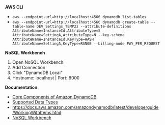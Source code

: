  
**AWS CLI**
- `aws --endpoint-url=http://localhost:4566 dynamodb list-tables`
- `aws --endpoint-url=http://localhost:4566 dynamodb create-table --table-name DEV_Settings_TEMP22 --attribute-definitions AttributeName=InstanceId,AttributeType=S AttributeName=SettingA,AttributeType=N --key-schema AttributeName=InstanceId,KeyType=HASH AttributeName=SettingA,KeyType=RANGE --billing-mode PAY_PER_REQUEST`

**NoSQL Workbench**
  
  1. Open NoSQL Workbench
  2. Add Connection
  3. Click "DynamoDB Local"
  4. Hostname: localhost | Port: 8000

**Documentation**
- [Core Components of Amazon DynamoDB](https://docs.aws.amazon.com/amazondynamodb/latest/developerguide/HowItWorks.CoreComponents.html)
- [Supported Data Types](https://docs.aws.amazon.com/amazondynamodb/latest/developerguide/MidLevelAPILimitations.SupportedTypes.html)
- https://docs.aws.amazon.com/amazondynamodb/latest/developerguide/WorkingWithItems.html
- [NoSQL Workbench](https://docs.aws.amazon.com/amazondynamodb/latest/developerguide/workbench.settingup.html)